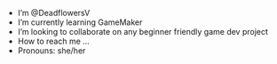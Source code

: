 - I’m @DeadflowersV
- I’m currently learning GameMaker 
- I’m looking to collaborate on any beginner friendly game dev project 
- How to reach me ...
- Pronouns: she/her
